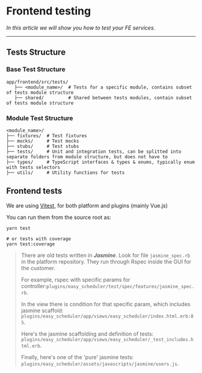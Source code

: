 # Frontend testing

*In this article we will show you how to test your FE services.*

---

## Tests Structure

### Base Test Structure
```
app/frontend/src/tests/
   ├── <module_name>/  # Tests for a specific module, contains subset of tests module structure
   ├── shared/         # Shared between tests modules, contain subset of tests module structure
```

### Module Test Structure
```
<module_name>/
├── fixtures/  # Test fixtures
├── mocks/     # Test mocks
├── stubs/     # Test stubs
├── tests/     # Unit and integration tests, can be splitted into separate folders from module structure, but does not have to
├── types/     # TypeScript interfaces & types & enums, typically enum with tests selectors
├── utils/     # Utility functions for tests
```

## Frontend tests

We are using [Vitest](https://vitest.dev/), for both platform and plugins (mainly Vue.js)

You can run them from the source root as:

```
yarn test

# or tests with coverage
yarn test:coverage    

```

> There are old tests written in ***Jasmine***. Look for file `jasmine_spec.rb` in the platform repository. They run through Rspec inside the GUI for the customer.
>
> For example, rspec with specific params for controller:`plugins/easy_scheduler/test/spec/features/jasmine_spec.rb`. 
>
> In the view there is condition for that specific param, which includes jasmine scaffold:
> `plugins/easy_scheduler/app/views/easy_scheduler/index.html.erb:85`.
>
> Here's the jasmine scaffolding and definition of tests:
> `plugins/easy_scheduler/app/views/easy_scheduler/_test_includes.html.erb`.
>
>Finally, here's one of the 'pure' jasmine tests:
>`plugins/easy_scheduler/assets/javascripts/jasmine/users.js`.
